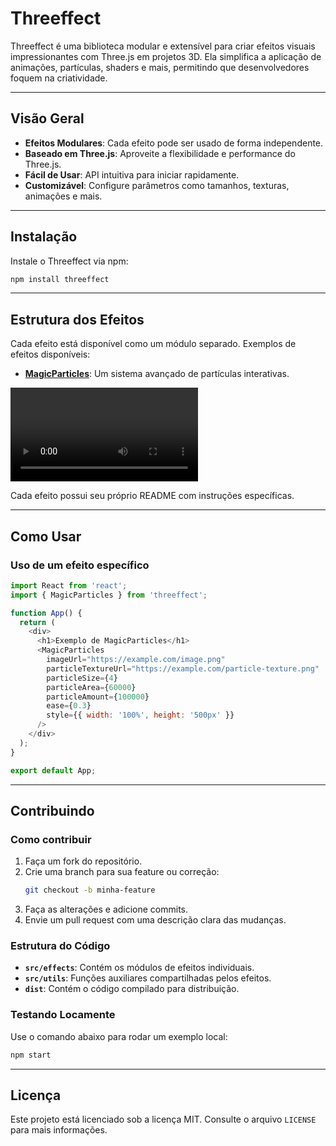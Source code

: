 # Threeffect

Threeffect é uma biblioteca modular e extensível para criar efeitos visuais impressionantes com Three.js em projetos 3D. Ela simplifica a aplicação de animações, partículas, shaders e mais, permitindo que desenvolvedores foquem na criatividade.

---

## **Visão Geral**

- **Efeitos Modulares**: Cada efeito pode ser usado de forma independente.
- **Baseado em Three.js**: Aproveite a flexibilidade e performance do Three.js.
- **Fácil de Usar**: API intuitiva para iniciar rapidamente.
- **Customizável**: Configure parâmetros como tamanhos, texturas, animações e mais.

---

## **Instalação**

Instale o Threeffect via npm:

```bash
npm install threeffect
```

---

## **Estrutura dos Efeitos**

Cada efeito está disponível como um módulo separado. Exemplos de efeitos disponíveis:

- [**MagicParticles**](./effects/MagicParticles.md): Um sistema avançado de partículas interativas.

<video controls>
  <source src="./effects/magicparticles.mp4" type="video/mp4">
  Seu navegador não suporta a reprodução de vídeos.
</video>

Cada efeito possui seu próprio README com instruções específicas.

---

## **Como Usar**

### Uso de um efeito específico

```javascript
import React from 'react';
import { MagicParticles } from 'threeffect';

function App() {
  return (
    <div>
      <h1>Exemplo de MagicParticles</h1>
      <MagicParticles
        imageUrl="https://example.com/image.png"
        particleTextureUrl="https://example.com/particle-texture.png"
        particleSize={4}
        particleArea={60000}
        particleAmount={100000}
        ease={0.3}
        style={{ width: '100%', height: '500px' }}
      />
    </div>
  );
}

export default App;
```

---

## **Contribuindo**

### Como contribuir

1. Faça um fork do repositório.
2. Crie uma branch para sua feature ou correção:
   ```bash
   git checkout -b minha-feature
   ```
3. Faça as alterações e adicione commits.
4. Envie um pull request com uma descrição clara das mudanças.

### Estrutura do Código

- **`src/effects`**: Contém os módulos de efeitos individuais.
- **`src/utils`**: Funções auxiliares compartilhadas pelos efeitos.
- **`dist`**: Contém o código compilado para distribuição.

### Testando Locamente

Use o comando abaixo para rodar um exemplo local:

```bash
npm start
```

---

## **Licença**

Este projeto está licenciado sob a licença MIT. Consulte o arquivo `LICENSE` para mais informações.


